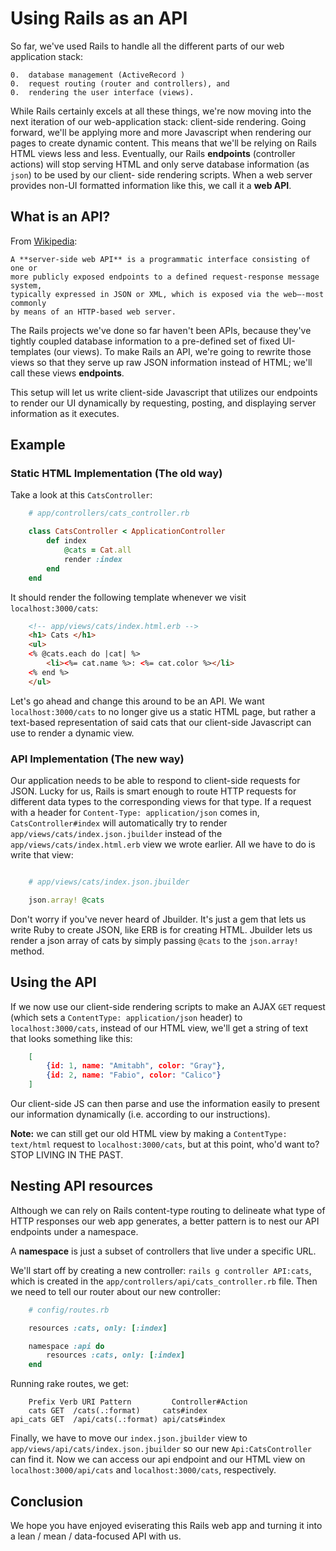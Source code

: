 # Using Rails as an API

So far, we've used Rails to handle all the different parts of our web
application stack:

	0.	database management (ActiveRecord )
	0.	request routing (router and controllers), and 
	0.	rendering the user interface (views).

While Rails certainly excels at all these things, we're now moving into the next
iteration of our web-application stack: client-side rendering. Going forward,
we'll be applying more and more Javascript when rendering our pages to create
dynamic content. This means that we'll be relying on Rails HTML views less and
less. Eventually, our Rails **endpoints** (controller actions) will stop serving
HTML and only serve database information (as `json`) to be used by our client-
side rendering scripts. When a web server provides non-UI formatted information
like this, we call it a **web API**.

## What is an API?

From [Wikipedia][wiki]:  

	A **server-side web API** is a programmatic interface consisting of one or
	more publicly exposed endpoints to a defined request-response message system,
	typically expressed in JSON or XML, which is exposed via the web—-most commonly
	by means of an HTTP-based web server.

The Rails projects we've done so far haven't been APIs, because they've tightly
coupled database information to a pre-defined set of fixed UI-templates (our
views). To make Rails an API, we're going to rewrite those views so that they
serve up raw JSON information instead of HTML; we'll call these views
**endpoints**.

This setup will let us write client-side Javascript that utilizes our endpoints
to render our UI dynamically by requesting, posting, and displaying server
information as it executes.

## Example

### Static HTML Implementation (The old way)

Take a look at this `CatsController`:

```ruby
	# app/controllers/cats_controller.rb

	class CatsController < ApplicationController
		def index
			@cats = Cat.all
			render :index
		end
	end
```

It should render the following template whenever we visit `localhost:3000/cats`:

```html
	<!-- app/views/cats/index.html.erb -->
	<h1> Cats </h1>
	<ul>
	<% @cats.each do |cat| %>
		<li><%= cat.name %>: <%= cat.color %></li>
	<% end %>
	</ul>

```

Let's go ahead and change this around to be an API. We want
`localhost:3000/cats` to no longer give us a static HTML page, but rather a
text-based representation of said cats that our client-side Javascript can use
to render a dynamic view.

### API Implementation (The new way)

Our application needs to be able to respond to client-side requests for JSON.
Lucky for us, Rails is smart enough to route HTTP requests for different data
types to the corresponding views for that type. If a request with a header for
`Content-Type: application/json` comes in, `CatsController#index` will
automatically try to render  `app/views/cats/index.json.jbuilder` instead of the
`app/views/cats/index.html.erb` view we wrote earlier. All we have to do is
write that view:

```ruby

	# app/views/cats/index.json.jbuilder

	json.array! @cats

```

Don't worry if you've never heard of Jbuilder. It's just a gem that lets us
write Ruby to create JSON, like ERB is for creating HTML. Jbuilder lets us
render a json array of cats by simply passing `@cats` to the `json.array!`
method.

## Using the API

If we now use our client-side rendering scripts to make an AJAX `GET` request (which sets a `ContentType: application/json` header) to
`localhost:3000/cats`, instead of our HTML view, we'll get a string of text that
looks something like this:

```json
	[
		{id: 1, name: "Amitabh", color: "Gray"},
		{id: 2, name: "Fabio", color: "Calico"}
	]
```

Our client-side JS can then parse and use the information easily to present our
information dynamically (i.e. according to our instructions).

**Note:** we can still get our old HTML view by making a `ContentType: text/html`
request to `localhost:3000/cats`, but at this point, who'd want to? STOP LIVING
IN THE PAST.

## Nesting API resources

Although we can rely on Rails content-type routing to delineate what type of
HTTP responses our web app generates, a better pattern is to nest our API
endpoints under a namespace.

A **namespace** is just a subset of controllers that live under a specific URL. 

We'll start off by creating a new controller: `rails g controller API:cats`,
which is created in the `app/controllers/api/cats_controller.rb` file. Then we
need to tell our router about our new controller:

```rb
	# config/routes.rb

	resources :cats, only: [:index]

	namespace :api do 
		resources :cats, only: [:index]
	end

```

Running rake routes, we get: 

```
	Prefix Verb URI Pattern         Controller#Action
    cats GET  /cats(.:format)     cats#index
api_cats GET  /api/cats(.:format) api/cats#index
```

Finally, we have to move our `index.json.jbuilder` view to
`app/views/api/cats/index.json.jbuilder` so our new `Api:CatsController` can
find it. Now we can access our api endpoint and our HTML view on
`localhost:3000/api/cats` and `localhost:3000/cats`, respectively.

## Conclusion

We hope you have enjoyed eviserating this Rails web app and turning it into a lean
/ mean / data-focused API with us.

[wiki]: https://en.wikipedia.org/wiki/Web_API